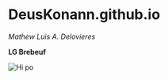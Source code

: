 # DeusKonann.github.io
*Mathew Luis A. Delovieres*

**LG Brebeuf**

![Hi po](![323081961_711199994047266_2293721537768475762_n](https://user-images.githubusercontent.com/122419064/211955738-25ce0754-5e53-430a-aeea-77e47a5f378c.jpg))
